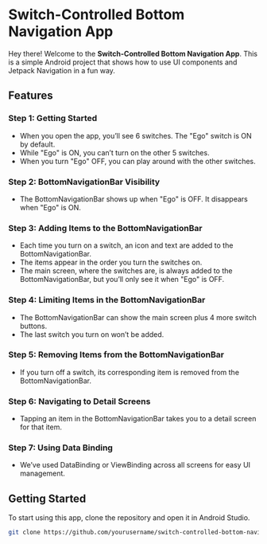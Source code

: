 # Switch-Controlled Bottom Navigation App

Hey there! Welcome to the **Switch-Controlled Bottom Navigation App**. This is a simple Android project that shows how to use UI components and Jetpack Navigation in a fun way.

## Features

### Step 1: Getting Started
- When you open the app, you’ll see 6 switches. The "Ego" switch is ON by default.
- While "Ego" is ON, you can’t turn on the other 5 switches.
- When you turn "Ego" OFF, you can play around with the other switches.

### Step 2: BottomNavigationBar Visibility
- The BottomNavigationBar shows up when "Ego" is OFF. It disappears when "Ego" is ON.

### Step 3: Adding Items to the BottomNavigationBar
- Each time you turn on a switch, an icon and text are added to the BottomNavigationBar.
- The items appear in the order you turn the switches on.
- The main screen, where the switches are, is always added to the BottomNavigationBar, but you’ll only see it when "Ego" is OFF.

### Step 4: Limiting Items in the BottomNavigationBar
- The BottomNavigationBar can show the main screen plus 4 more switch buttons.
- The last switch you turn on won’t be added.

### Step 5: Removing Items from the BottomNavigationBar
- If you turn off a switch, its corresponding item is removed from the BottomNavigationBar.

### Step 6: Navigating to Detail Screens
- Tapping an item in the BottomNavigationBar takes you to a detail screen for that item.

### Step 7: Using Data Binding
- We’ve used DataBinding or ViewBinding across all screens for easy UI management.

## Getting Started

To start using this app, clone the repository and open it in Android Studio.

```bash
git clone https://github.com/yourusername/switch-controlled-bottom-navigation.git
